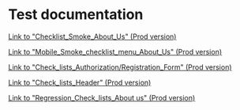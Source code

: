 # Test documentation

<a href="https://docs.google.com/spreadsheets/d/1XTGCUlkCbBqG-S4Ih4wddlhketKXQB7sopBnuw0DhEc/edit?usp=share_link" target="_blank">Link to "Checklist_Smoke_About_Us" (Prod version)</a>

<a href="https://docs.google.com/spreadsheets/d/1qEi9tKB1FmAYJEWawCcleAui2Xlg2y8nDklxihL3PZs/edit?usp=share_link" target="_blank">Link to "Mobile_Smoke_checklist_menu_About_Us" (Prod version)</a>

<a href="https://docs.google.com/spreadsheets/d/1Kzj6YtzsxjZkOfFWZt1mSmNEPCVvYku2BEuleRj2sG8/edit?usp=share_link" target="_blank">Link to "Check_lists_Authorization/Registration_Form" (Prod version)</a>

<a href="https://docs.google.com/spreadsheets/d/1aPtAQdCD4yZrPvd8r-Ns4VM8I5a4nc9tTvNiEc5ZL3E/edit?usp=share_link" target="_blank">Link to "Check_lists_Header" (Prod version)</a>

<a href="https://docs.google.com/spreadsheets/d/1R0owx0tFiOaamoUkKbja_hkANQXIjjv8v0JZKQfyUYc/edit?usp=share_link" target="_blank">Link to "Regression_Check_lists_About us" (Prod version)</a>

